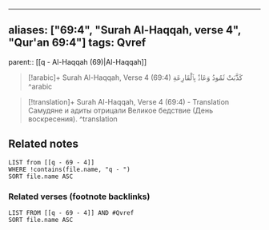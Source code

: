 
---
aliases: ["69:4", "Surah Al-Haqqah, verse 4", "Qur'an 69:4"]
tags: Qvref
---

parent:: [[q - Al-Haqqah (69)|Al-Haqqah]]

> [!arabic]+ Surah Al-Haqqah, Verse 4 (69:4)
> <span class="quran-arabic">كَذَّبَتْ ثَمُودُ وَعَادٌۢ بِٱلْقَارِعَةِ</span>
^arabic

> [!translation]+ Surah Al-Haqqah, Verse 4 (69:4) - Translation
> Самудяне и адиты отрицали Великое бедствие (День воскресения).
^translation



## Related notes
```dataview
LIST from [[q - 69 - 4]]
WHERE !contains(file.name, "q - ")
SORT file.name ASC
```

### Related verses (footnote backlinks)
```dataview
LIST FROM [[q - 69 - 4]] AND #Qvref
SORT file.name ASC
```

